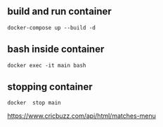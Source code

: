 ## build and run container
```
docker-compose up --build -d
```
## bash inside container
```
docker exec -it main bash
```
## stopping container
```
docker  stop main
```
https://www.cricbuzz.com/api/html/matches-menu 